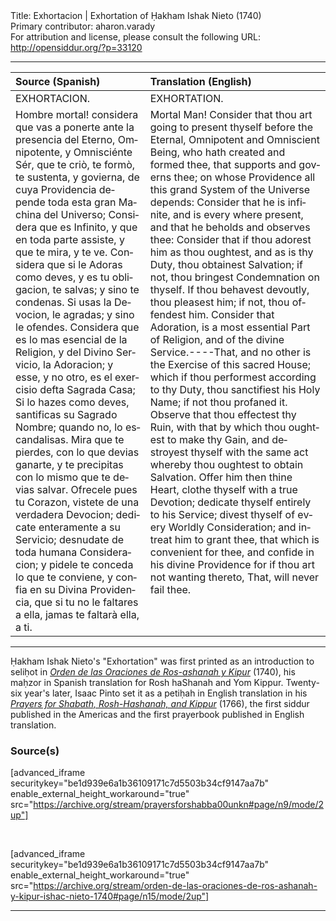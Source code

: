 <html>
<head></head>
<body>
Title: Exhortacion | Exhortation of Ḥakham Ishak Nieto (1740)<br />
Primary contributor: aharon.varady<br />
For attribution and license, please consult the following URL: <a href="http://opensiddur.org/?p=33120">http://opensiddur.org/?p=33120</a>
<p />
<hr />

<table style="margin-left: auto;margin-right: auto;" class="draggable">
<thead><tr><th id="x" style="text-align: left;">Source (Spanish)</th><th style="text-align: left;">Translation (English)</th></tr></thead>
<tbody>
<tr><td style="vertical-align:top;">
<div class="spanish" lang="es">
EXHORTACION.
</span></div></td>
 
<td style="vertical-align:top;">
<div class="english" lang="en">
EXHORTATION. 
</div></td></tr>


<tr><td style="vertical-align:top;">
<div class="spanish" lang="es">
Hombre mortal! considera que vas a ponerte ante la presencia del Eterno, Omnipotente, y Omnisciénte Sér, que te criò, te formò, te sustenta, y govierna, de cuya Providencia depende toda esta gran Machina del Universo; Considera que es Infinito, y que en toda parte assiste, y que te mira, y te ve. Considera que si le Adoras como deves, y es tu obligacion, te salvas; y sino te condenas. Si usas la Devocion, le agradas; y sino le ofendes. Considera que es lo mas esencial de la Religion, y del Divino Servicio, la Adoracion; y esse, y no otro, es el exercisio defta Sagrada Casa; Si lo hazes como deves, santificas su Sagrado Nombre; quando no, lo escandalisas. Mira que te pierdes, con lo que devias ganarte, y te precipitas con lo mismo que te devias salvar. Ofrecele pues tu Corazon, vistete de una verdadera Devocion; dedicate enteramente a su Servicio; desnudate de toda humana Consideracion; y pidele te conceda lo que te conviene, y confia en su Divina Providencia, que si tu no le faltares a ella, jamas te faltarà ella, a ti.
</span></div></td>
 
<td style="vertical-align:top;">
<div class="english" lang="en">
Mortal Man! Consider that thou art going to present thyself before the Eternal, Omnipotent and Omniscient Being, who hath created and formed thee, that supports and governs thee; on whose Providence all this grand System of the Universe depends: Consider that he is infinite, and is every where present, and that he beholds and observes thee: Consider that if thou adorest him as thou oughtest, and as is thy Duty, thou obtainest Salvation; if not, thou bringest Condemnation on thyself. If thou behavest devoutly, thou pleasest him; if not, thou offendest him. Consider that Adoration, is a most essential Part of Religion, and of the divine Service.----That, and no other is the Exercise of this sacred House; which if thou performest according to thy Duty, thou sanctifiest his Holy Name; if not thou profaned it. Observe that thou effectest thy Ruin, with that by which thou oughtest to make thy Gain, and destroyest thyself with the same act whereby thou oughtest to obtain Salvation. Offer him then thine Heart, clothe thyself with a true Devotion; dedicate thyself entirely to his Service; divest thyself of every Worldly Consideration; and intreat him to grant thee, that which is convenient for thee, and confide in his divine Providence for if thou art not wanting thereto, That, will never fail thee.
</div></td></tr>
</tbody></table>

<hr />

Ḥakham Ishak Nieto's "Exhortation" was first printed as an introduction to seliḥot in <em><a href="/?p=33133">Orden de las Oraciones de Ros-ashanah y Kipur</a></em> (1740), his maḥzor in Spanish translation for Rosh haShanah and Yom Kippur. Twenty-six year's later, Isaac Pinto set it as a petiḥah in English translation in his <em><a href="/?p=33113">Prayers for Shabath, Rosh-Hashanah, and Kippur</a></em> (1766), the first siddur published in the Americas and the first prayerbook published in English translation.

<h3>Source(s)</h3>

[advanced_iframe securitykey="be1d939e6a1b36109171c7d5503b34cf9147aa7b" enable_external_height_workaround="true" src="https://archive.org/stream/prayersforshabba00unkn#page/n9/mode/2up"]

&nbsp;

[advanced_iframe securitykey="be1d939e6a1b36109171c7d5503b34cf9147aa7b" enable_external_height_workaround="true" src="https://archive.org/stream/orden-de-las-oraciones-de-ros-ashanah-y-kipur-ishac-nieto-1740#page/n15/mode/2up"]

<hr />

&nbsp;
</body>
</html>
